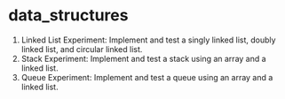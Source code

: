 # data_structures

1.	Linked List Experiment: Implement and test a singly linked list, doubly linked list, and circular linked list.
2.	Stack Experiment: Implement and test a stack using an array and a linked list.
3.	Queue Experiment: Implement and test a queue using an array and a linked list.
